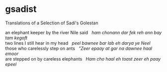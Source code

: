 # gsadist
Translations of a Selection of Sadi's Golestan

<p>
an elephant keeper by the river Nile said &nbsp;                           <i>ham chonann dar fek reh ann bay tam kegoft </i><br />
two lines I still hear in my head         &nbsp;                           <i>peel bawnee bar lab eh darya ye Neel </i><br /> 
those who carelessly step on  ants        &nbsp;                           <i>"Zeer epaay at gar na dawnee haal emoor </i> <br />
are stepped on by careless     elephants  &nbsp;                           <i>Ham cho haal eh toast zeer eh paay epeel <br /> </i>
</p>
